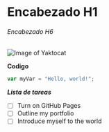 # Encabezado H1
###### Encabezado H6

![Image of Yaktocat](https://octodex.github.com/images/yaktocat.png)

**Codigo**

``` javascript
var myVar = "Hello, world!";
```

_**Lista de tareas**_

- [ ] Turn on GitHub Pages
- [ ] Outline my portfolio
- [ ] Introduce myself to the world

